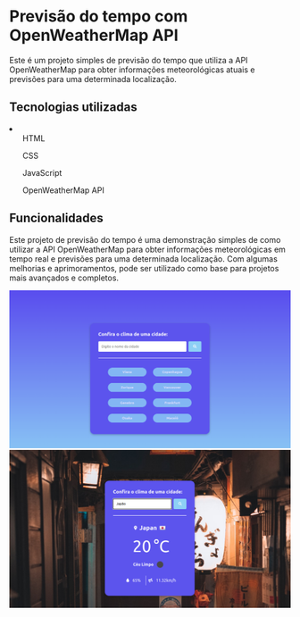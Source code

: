 <h1>Previsão do tempo com OpenWeatherMap API</h1>

<p>Este é um projeto simples de previsão do tempo que utiliza a API OpenWeatherMap para obter informações meteorológicas atuais e previsões para uma determinada localização.</p>

<h2>Tecnologias utilizadas</h2>
<li>
<ul>HTML</ul>
<ul>CSS</ul>
<ul>JavaScript</ul>
<ul>OpenWeatherMap API</ul>
</li>

<h2>Funcionalidades</h2>
<p>
Este projeto de previsão do tempo é uma demonstração simples de como utilizar a API OpenWeatherMap para obter informações meteorológicas em tempo real e previsões para uma determinada localização. Com algumas melhorias e aprimoramentos, pode ser utilizado como base para projetos mais avançados e completos.
</p>

<img src="./img/Captura de tela de 2023-05-05 10-09-07 (1).png">
<img src="./img/Captura de tela de 2023-05-05 10-12-21.png">